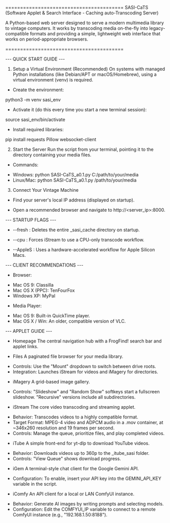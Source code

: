 ========================================
SASI-CaTS (Software Applet & Search Interface - Caching auto-Transcoding Server)

A Python-based web server designed to serve a modern multimedia library to
vintage computers. It works by transcoding media on-the-fly into legacy-
compatible formats and providing a simple, lightweight web interface that
works on period-appropriate browsers.

========================================

--- QUICK START GUIDE ---
1. Setup a Virtual Environment (Recommended)
On systems with managed Python installations (like Debian/APT or
macOS/Homebrew), using a virtual environment (venv) is required.

* Create the environment:

python3 -m venv sasi_env

* Activate it (do this every time you start a new terminal session):

source sasi_env/bin/activate

* Install required libraries:

pip install requests Pillow websocket-client

2. Start the Server
Run the script from your terminal, pointing it to the directory
containing your media files.

* Commands:
- Windows: python SASI-CaTS_a0.1.py C:/path/to/your/media
- Linux/Mac: python SASI-CaTS_a0.1.py /path/to/your/media

3. Connect Your Vintage Machine

* Find your server's local IP address (displayed on startup).

* Open a recommended browser and navigate to http://<server_ip>:8000.

--- STARTUP FLAGS ---
* --fresh : Deletes the entire _sasi_cache directory on startup.

* --cpu : Forces iStream to use a CPU-only transcode workflow.

* --AppleS : Uses a hardware-accelerated workflow for Apple Silicon Macs.

--- CLIENT RECOMMENDATIONS ---
* Browser:
- Mac OS 9: Classilla
- Mac OS X (PPC): TenFourFox
- Windows XP: MyPal
* Media Player:
- Mac OS 9: Built-in QuickTime player.
- Mac OS X / Win: An older, compatible version of VLC.

--- APPLET GUIDE ---
* Homepage
The central navigation hub with a FrogFind! search bar and applet links.

* Files
A paginated file browser for your media library.
- Controls: Use the "Mount" dropdown to switch between drive roots.
- Integration: Launches iStream for videos and iMagery for directories.

* iMagery
A grid-based image gallery.
- Controls: "Slideshow" and "Random Show" softkeys start a fullscreen
slideshow. "Recursive" versions include all subdirectories.

* iStream
The core video transcoding and streaming applet.
- Behavior: Transcodes videos to a highly compatible format.
- Target Format: MPEG-4 video and ADPCM audio in a .mov container,
at ~346x260 resolution and 19 frames per second.
- Controls: Manage the queue, prioritize files, and play completed videos.

* iTube
A simple front-end for yt-dlp to download YouTube videos.
- Behavior: Downloads videos up to 360p to the _itube_sasi folder.
- Controls: "View Queue" shows download progress.

* iGem
A terminal-style chat client for the Google Gemini API.
- Configuration: To enable, insert your API key into the
GEMINI_API_KEY variable in the script.

* iComfy
An API client for a local or LAN ComfyUI instance.
- Behavior: Generate AI images by writing prompts and selecting models.
- Configuration: Edit the COMFYUI_IP variable to connect to a remote
ComfyUI instance (e.g., "192.168.1.50:8188").
